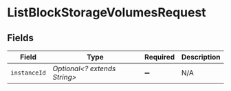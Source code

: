 # ListBlockStorageVolumesRequest


## Fields

| Field                        | Type                         | Required                     | Description                  |
| ---------------------------- | ---------------------------- | ---------------------------- | ---------------------------- |
| `instanceId`                 | *Optional<? extends String>* | :heavy_minus_sign:           | N/A                          |